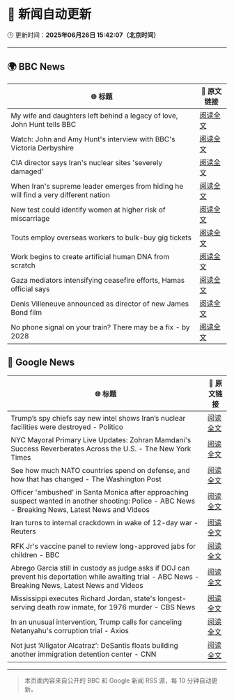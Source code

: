 # 🧠 新闻自动更新

🕒 更新时间：**2025年06月26日 15:42:07（北京时间）**

---

## 🌍 BBC News

| 🌐 标题 | 🔗 原文链接 |
|--------|-------------|
| My wife and daughters left behind a legacy of love, John Hunt tells BBC | [阅读全文](https://www.bbc.com/news/articles/cy5wk716pzdo) |
| Watch: John and Amy Hunt's interview with BBC's Victoria Derbyshire | [阅读全文](https://www.bbc.com/news/videos/cp82l17397jo) |
| CIA director says Iran's nuclear sites 'severely damaged' | [阅读全文](https://www.bbc.com/news/articles/c5yk942y437o) |
| When Iran's supreme leader emerges from hiding he will find a very different nation | [阅读全文](https://www.bbc.com/news/articles/c0j4g1ll8yqo) |
| New test could identify women at higher risk of miscarriage | [阅读全文](https://www.bbc.com/news/articles/c39zvjmmwndo) |
| Touts employ overseas workers to bulk-buy gig tickets | [阅读全文](https://www.bbc.com/news/articles/c04e9k1vllro) |
| Work begins to create artificial human DNA from scratch | [阅读全文](https://www.bbc.com/news/articles/c6256wpn97ro) |
| Gaza mediators intensifying ceasefire efforts, Hamas official says | [阅读全文](https://www.bbc.com/news/articles/clylzlv91pro) |
| Denis Villeneuve announced as director of new James Bond film | [阅读全文](https://www.bbc.com/news/articles/cn41yddj4m1o) |
| No phone signal on your train? There may be a fix - by 2028 | [阅读全文](https://www.bbc.com/news/articles/cq53zzpvlqzo) |

## 📰 Google News

| 🌐 标题 | 🔗 原文链接 |
|--------|-------------|
| Trump’s spy chiefs say new intel shows Iran’s nuclear facilities were destroyed - Politico | [阅读全文](https://news.google.com/rss/articles/CBMimgFBVV95cUxQU0ZqQUNXcXZnZ1pveE54NGh1WW9vRDFPamRmLWdNTlJiN3Y1ZHB0OXNjSUc0NUdBclY4QUNieGtuejRyS2pnRFpUTU5QNm91LWFQUW9jTEstd05mN3I4alZUb2hTX0FKdE93SVR6b1E3R3dGMXVWbl93N0dySF9MZjd6a1c0UDdBSUFHaWxGRjlMZkx6NGJfbXl3?oc=5) |
| NYC Mayoral Primary Live Updates: Zohran Mamdani's Success Reverberates Across the U.S. - The New York Times | [阅读全文](https://news.google.com/rss/articles/CBMiigFBVV95cUxOTUJHRXI3M2FSUlhwLV9rbzlQd1RMdGhvMi1ZVU1QNkhhdUdmOGVNZ3JxNTlSZS1LX1lZM0N4WTJjWHNzcmRlZmxkclRiZ1hWc0NkUng2N2o2NmQ5SExadTJzSGp2TG1teHZGQzhzN1Z5R2NQajVtOTFnZ053WVZIZGZkdE95X0RCSkE?oc=5) |
| See how much NATO countries spend on defense, and how that has changed - The Washington Post | [阅读全文](https://news.google.com/rss/articles/CBMiiAFBVV95cUxNcE1kbjhsZjZhamExLTB2TC15Sl9XQ1NjeGZjcFZud2lGTXRVTm5pZk1yZldEa2xEbnVDMlVhdHJLREZ5RUxld19QS1p1Sy1meTJYSzRaSksyd3E2dXJtTEYySkN1YkMyb0M4aS1GdGhSU1UxcEw5RmJCR0VxaWNsbDhNbjFlR19P?oc=5) |
| Officer 'ambushed' in Santa Monica after approaching suspect wanted in another shooting: Police - ABC News - Breaking News, Latest News and Videos | [阅读全文](https://news.google.com/rss/articles/CBMimgFBVV95cUxOeHFUNDRURDdYbW5Uc2NDYTZnUU8yZUk5TkUtWEJZZjF6QWF5ZkQzSXc2QkEtbmhOQ25oR1ZJa1NNXzlDYm9QSld5SkRPbm9XWTZETzd4TFZUc2QyWWQ5Yi1fZHdDNC1Calgza1pjaUNpT0poNjhMbjNCMTA1OEp2bGVSVTdKYU5rLWJjaFEyQXQ2MDljNnYzZnJR0gGfAUFVX3lxTE1aTFVMczFsNU1PNTY4b0p2V253U09VZU1IaXZSSGZvb0JzNXBXZUNSSmp2WUg0dmJ2UWZnN3FsLUJlSHk4OTEwbDFXeVNaQ0tiZF9acHFpNkltUEllazB2anI3NDVEUDZOUHNjVzg2aXYxbmNjcjhjbXhXU3hrc0NuWjczSzd3NmtOckFWNmdQWm5EU0xUWnhndVpIUmpqRQ?oc=5) |
| Iran turns to internal crackdown in wake of 12-day war - Reuters | [阅读全文](https://news.google.com/rss/articles/CBMioAFBVV95cUxOdE1NZWFCNWI4WU96TlpWckNPR0JyR3pNQUtiZVJqTWJmT2w4NDBRV0k2SmtpUjhTUVJXNXVHS2duRldHWGJxdWZUUnVPVnhVT29aRHY1MmFORFQ5THdsYjNDRGY3OS14SEdOZ090UFVIc2xjYnNYSWwxY3ZfU1VtNWxrbDhyaU1ld0tDTjJOQTZqRmRFTDlZVFl0Nk9JZGhV?oc=5) |
| RFK Jr's vaccine panel to review long-approved jabs for children - BBC | [阅读全文](https://news.google.com/rss/articles/CBMiWkFVX3lxTE55OW5nMXp2X3NDTnQyRkx3MXpxVUtKNmpFMW5mN0hNM1VJWWVnZGtONHhQY3F0dlZPVkJ2LVVxZGx4UnhidjNZb09NZnZmaXVaZDlXYWxYUEhSZ9IBX0FVX3lxTE9heGNjd2JxLWxVSXlOYTlmZVhBakRpOFNqTTkxMlFLVlBxal9nUDY5WV9DTDB6U2l6R3dEZ3ZsWEloT2xRc3MtS3hlRTUyR2d0NXhTRjlQUHF2dTNRamIw?oc=5) |
| Abrego Garcia still in custody as judge asks if DOJ can prevent his deportation while awaiting trial - ABC News - Breaking News, Latest News and Videos | [阅读全文](https://news.google.com/rss/articles/CBMingFBVV95cUxOdFFPa09nMXA5OFNFaml0Ukd5bUVpNVB0ZDU1UDFSX25ZdEhMNVkzN0lWMzhORWg0UkdtTF9zaHZkdUY1enFEYVV6SXhNVnYwOEJjbVd2ZEpybGstNmZyQXE1N1NmRGRlMU5ERWJlb1NUcy0tSVNLZlFJNDloekt2U19yUTVocDZ2SEd4N1I0a25qbS1OUk1YeHBWQmZhQdIBowFBVV95cUxNZXlsNlhwUDdrRy1lajVJeDBDNGd1ZHFhQy1ORENpdEIxTEtVRnBaeGZrU1hJNk8xMUppLWJfTkd0cV90MHBRRmJTbmJjdG5wbGlGRjNEc0c1QVk2U2dwWVhHblg0UkZQVklSMFZoQnh6MGhZVkZQMlBIYU8wSzc2ekh6ZU1Wd2tYX1hFc2hTWlhUVjNMWFR6LThwazJWVVJvOVhZ?oc=5) |
| Mississippi executes Richard Jordan, state's longest-serving death row inmate, for 1976 murder - CBS News | [阅读全文](https://news.google.com/rss/articles/CBMiiwFBVV95cUxPanN6LWRDN1dEYW54dEF5M3BUMTJaeXBsQ0FIZnJKVlctVkpQUjVpa1QwSkJUSXhzZU4xcDZPSDJ6bEtqNDV4RVI1ZU5TZGRsVy1nbjE2aE5DdUNCRS0zX2ZwNGdybWZnUkc3U2hWdF9sVE8wZ3lEREFIZkJIUmdPZGp5a2JKUmFIQ3dv0gGQAUFVX3lxTE9pdUlvOXh6WEk2a0U5XzBzajdjRW55WG5nRmwzMG9Jc2pUclVZcWtJaWVLcVNCYjM2R1ktaF8xdFR0VTIwSEpyTjBZZ3RXTHNCbGdfOVFBN3JpV3o3Tm9seHhOMWM5bXliMHhGZVFydG5zLWZCZjdvY000eWZYVDNtaE5OVnAwazd4SzQtc1FMNg?oc=5) |
| In an unusual intervention, Trump calls for canceling Netanyahu's corruption trial - Axios | [阅读全文](https://news.google.com/rss/articles/CBMifEFVX3lxTE0tSENFQjNGX0dvT0YzbE5yTnZaV3JZZlc3THprdGJEd3pXejUtS3VDUU02Q0NqdTFNRHdWUVkxSEVrQTJFeWE3TDZBZWJfc29oS0gwcVdQbWNzSjhwU24zSEtWeG14bVk4R0JLX0ticWw3MnZzeFZxck53cTc?oc=5) |
| Not just ‘Alligator Alcatraz’: DeSantis floats building another immigration detention center - CNN | [阅读全文](https://news.google.com/rss/articles/CBMiggFBVV95cUxOaHc2YllLSi1jS1lyMTdJWHZWTHdWU3JEQkFpTjN3OHFEQXAzeDFnbTJja19KYXlkWXRXX2g3VWFORE9UWm5rYmhUY0JhSF83cHJhLUVNSzRXTFhUUXlKaG04aHRSUU8wcFRkU0c4VnhzYkJLMTJfSnlXZmtMZ3hEWEtB0gGHAUFVX3lxTE1UQTQ1OGFCd1JYWVA4WDVRbVVLT3JLU1BvZVh6cDdQbjdxT0N3cE5veVZxNFJ6Rm5FTmt4aXRtMmJzVU9aMnlCbkZDWUZibkE2Y3dhckVEM1d4SU11dDBsckdrQnhBM0NWUFc1S3YyRmFMYThURndITWVESWFzSGdOU3FZVjQ2cw?oc=5) |

---
> 本页面内容来自公开的 BBC 和 Google 新闻 RSS 源，每 10 分钟自动更新。